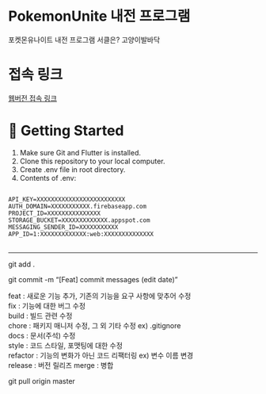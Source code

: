 # PokemonUnite 내전 프로그램

포켓몬유나이트 내전 프로그램
서클은? 고양이발바닥

# 접속 링크
[웹버전 접속 링크](https://pokemonunite-e97fa.firebaseapp.com/)

# 🧰 Getting Started
1. Make sure Git and Flutter is installed.
2. Clone this repository to your local computer.
3. Create .env file in root directory.
4. Contents of .env:
<pre>
<code>
API_KEY=XXXXXXXXXXXXXXXXXXXXXXXXX
AUTH_DOMAIN=XXXXXXXXXXX.firebaseapp.com
PROJECT_ID=XXXXXXXXXXXXXXX
STORAGE_BUCKET=XXXXXXXXXXXXX.appspot.com
MESSAGING_SENDER_ID=XXXXXXXXXXX
APP_ID=1:XXXXXXXXXXXXX:web:XXXXXXXXXXXXXX
</code>
</pre>

---

git add .

git commit -m “[Feat] commit messages (edit date)”

feat : 새로운 기능 추가, 기존의 기능을 요구 사항에 맞추어 수정  
fix : 기능에 대한 버그 수정  
build : 빌드 관련 수정  
chore : 패키지 매니저 수정, 그 외 기타 수정 ex) .gitignore  
docs : 문서(주석) 수정  
style : 코드 스타일, 포맷팅에 대한 수정  
refactor : 기능의 변화가 아닌 코드 리팩터링 ex) 변수 이름 변경  
release : 버전 릴리즈
merge : 병합

git pull origin master